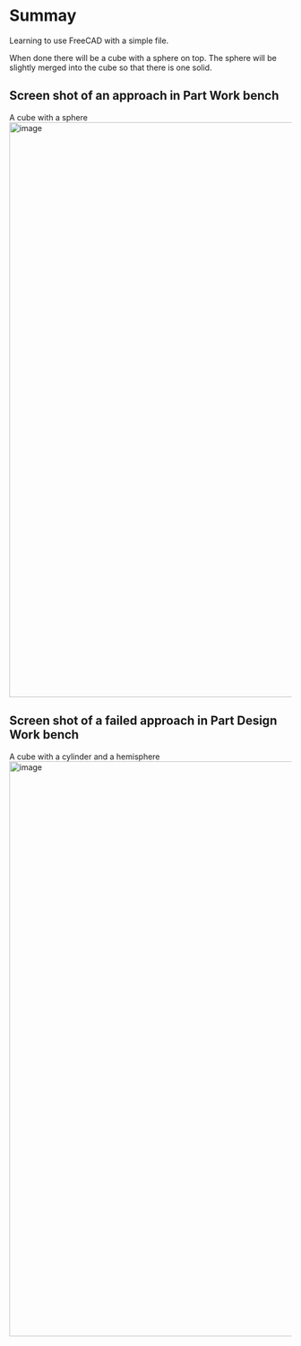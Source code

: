 # Summay
Learning to use FreeCAD with a simple file.

When done there will be a cube with a sphere on top.
The sphere will be slightly merged into the cube so that there is one solid.


## Screen shot of an approach in Part Work bench
A cube with a sphere 
<img width="1024" alt="image" src="https://github.com/user-attachments/assets/d3b6034e-1108-4cfd-a49f-46cfcc86f429" />

## Screen shot of a failed approach in Part Design Work bench
A cube with a cylinder and a hemisphere 
<img width="1024" alt="image" src="https://github.com/user-attachments/assets/b6a79118-5e56-489d-aa5b-1364cb4b4174" />





